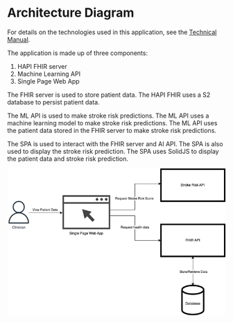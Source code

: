 # Architecture Diagram

For details on the technologies used in this application, see the [Technical Manual](./technical-manual.md).

The application is made up of three components:

1. HAPI FHIR server
2. Machine Learning API
3. Single Page Web App

The FHIR server is used to store patient data. The HAPI FHIR uses a S2 database to persist patient data.

The ML API is used to make stroke risk predictions. The ML API uses a machine learning model to make stroke risk predictions. The ML API uses the patient data stored in the FHIR server to make stroke risk predictions.

The SPA is used to interact with the FHIR server and AI API. The SPA is also used to display the stroke risk prediction. The SPA uses SolidJS to display the patient data and stroke risk prediction.

![Architecture Diagram](./images/architecture-diagram.png)
